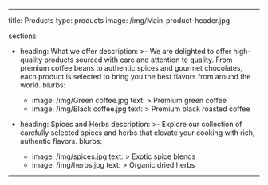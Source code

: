 ---
title: Products
type: products
image: /img/Main-product-header.jpg

sections:
  - heading: What we offer
    description: >-
      We are delighted to offer high-quality products sourced with care and attention
      to quality. From premium coffee beans to authentic spices and gourmet chocolates,
      each product is selected to bring you the best flavors from around the world.
    blurbs:
      - image: /img/Green coffee.jpg
        text: >
          Premium green coffee
      - image: /img/Black coffee.jpg
        text: >
          Premium black roasted coffee

  - heading: Spices and Herbs
    description: >-
      Explore our collection of carefully selected spices and herbs that elevate your cooking with rich, authentic flavors.
    blurbs:
      - image: /img/spices.jpg
        text: >
          Exotic spice blends
      - image: /img/herbs.jpg
        text: >
          Organic dried herbs
  ---
